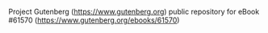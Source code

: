 Project Gutenberg (https://www.gutenberg.org) public repository for
eBook #61570 (https://www.gutenberg.org/ebooks/61570)
